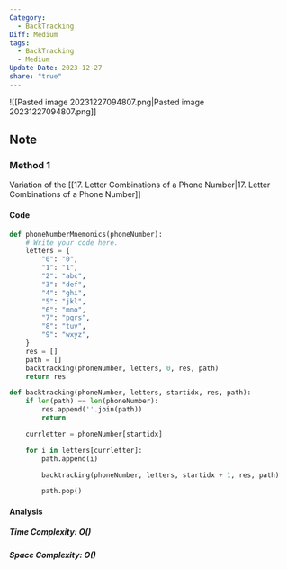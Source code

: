 ```yaml
---
Category:
  - BackTracking
Diff: Medium
tags:
  - BackTracking
  - Medium
Update Date: 2023-12-27
share: "true"
---
```


![[Pasted image 20231227094807.png|Pasted image 20231227094807.png]]
## Note

### Method 1
Variation of the [[17. Letter Combinations of a Phone Number|17. Letter Combinations of a Phone Number]]
#### Code
```python
def phoneNumberMnemonics(phoneNumber):
    # Write your code here.
    letters = {
        "0": "0",
        "1": "1",
        "2": "abc",
        "3": "def",
        "4": "ghi",
        "5": "jkl",
        "6": "mno",
        "7": "pqrs",
        "8": "tuv",
        "9": "wxyz",
    }
    res = []
    path = []
    backtracking(phoneNumber, letters, 0, res, path)
    return res

def backtracking(phoneNumber, letters, startidx, res, path):
    if len(path) == len(phoneNumber):
        res.append(''.join(path))
        return

    currletter = phoneNumber[startidx]

    for i in letters[currletter]:
        path.append(i)

        backtracking(phoneNumber, letters, startidx + 1, res, path)

        path.pop()
```
#### Analysis
##### Time Complexity: $O()$
##### Space Complexity: $O()$

